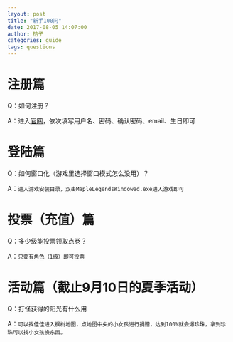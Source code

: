 ```yaml
---
layout: post
title: "新手100问"
date: 2017-08-05 14:07:00
author: 桔子
categories: guide
tags: questions
---
```



# 注册篇
Q：如何注册？

A：进入[官网](https://maplelegends.com/register)，依次填写用户名、密码、确认密码、email、生日即可

# 登陆篇

Q：如何窗口化（游戏里选择窗口模式怎么没用）？

A：`进入游戏安装目录，双击MapleLegendsWindowed.exe进入游戏即可`


# 投票（充值）篇

Q：多少级能投票领取点卷？

A：`只要有角色（1级）即可投票`

# 活动篇（截止9月10日的夏季活动）

Q：打怪获得的阳光有什么用

A：`可以找佳佳进入枫树地图，点地图中央的小女孩进行捐赠，达到100%就会爆珍珠，拿到珍珠可以找小女孩换东西。`

